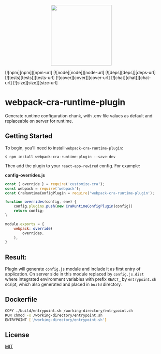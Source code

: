<div align="center">
  <a href="https://github.com/webpack/webpack">
    <img width="200" height="200"
      src="https://webpack.js.org/assets/icon-square-big.svg">
  </a>
</div>

[![npm][npm]][npm-url]
[![node][node]][node-url]
[![deps][deps]][deps-url]
[![tests][tests]][tests-url]
[![cover][cover]][cover-url]
[![chat][chat]][chat-url]
[![size][size]][size-url]

# webpack-cra-runtime-plugin

Generate runtime configuration chunk, with .env file values as default and replaceable on server for runtime.

## Getting Started

To begin, you'll need to install `webpack-cra-runtime-plugin`:

```console
$ npm install webpack-cra-runtime-plugin --save-dev
```

Then add the plugin to your `react-app-rewired` config. For example:

**config-overrides.js**

```js
const { override } = require('customize-cra');
const webpack = require('webpack');
const CraRuntimeConfigPlugin = require('webpack-cra-runtime-plugin');

function overrides(config, env) {
    config.plugins.push(new CraRuntimeConfigPlugin(config))
    return config;
}

module.exports = {
    webpack: override(
        overrides,
    ),
}
```
## Result:
Plugin will generate `config.js` module and include it as first entry of application.
On server side in this module replaced by `config.js.dist` where integrated environment variables with prefix `REACT_` 
by `entrypoint.sh` script, which also generated and placed in `build` directory.

## Dockerfile

```bash
COPY ./build/entrypoint.sh /working-directory/entrypoint.sh
RUN chmod -x /working-directory/entrypoint.sh
ENTRYPOINT ['/working-directory/entrypoint.sh']
```

## License

[MIT](./LICENSE)
